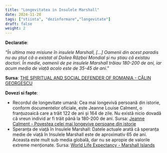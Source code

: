 ```yaml
---
title: "Longevitatea in Insulele Marshall"
date: 2024-11-28
tags: ["stiinta", "dezinformare","longevitate"]
draft: false
weight: 2
---
```


**Declaratie**: 

*"În ultima mea misiune în insulele Marshall, [...] Oamenii din acest paradis nu au știut că a existat al Doilea Război Mondial și nu știau că existau doctori. În medie, <span class="emphasis">oamenii de pe insulele Marshall trăiau 180-200 de ani, iar acum media de viață acolo este de 35-45 de ani.</span>"*


**Sursa**: [THE SPIRITUAL AND SOCIAL DEFENDER OF ROMANIA - CĂLIN GEORGESCU](https://www.youtube.com/watch?v=ctwNUYShvL0&t=1964s)
<!--more-->
**Dovezi si fapte**: 
- Recordul de longevitate umană:
Cea mai longevivă persoană din istorie, conform documentelor oficiale, este Jeanne Louise Calment, o franțuzoaică care a trăit 122 de ani și 164 de zile. Nu există nicio dovadă că vreun individ ar fi trăit până la 180-200 de ani.
Sursa: [Jeanne Calment - Povestea celei mai longevive persoane din istorie](https://3dots.ro/povesti-de-viata/jeanne-calment-cea-mai-longeviva-persoana-din-istorie-5772.html)
- Speranța de viață în Insulele Marshall:
Datele actuale arată că speranța medie de viață în Insulele Marshall este de aproximativ 65 de ani. Aceasta este mult sub media globală, dar nu se apropie de valorile extreme menționate.
Sursa: [World Life Expectancy - Marshall Islands](https://www.worldlifeexpectancy.com/ro/world-health-review/marshall-islands-vs-new-zealand )

